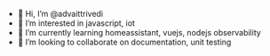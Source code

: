 - 👋 Hi, I’m @advaittrivedi
- 👀 I’m interested in javascript, iot
- 🌱 I’m currently learning homeassistant, vuejs, nodejs observability
- 💞️ I’m looking to collaborate on documentation, unit testing

<!---
advaittrivedi/advaittrivedi is a ✨ special ✨ repository because its `README.md` (this file) appears on your GitHub profile.
You can click the Preview link to take a look at your changes.
--->
